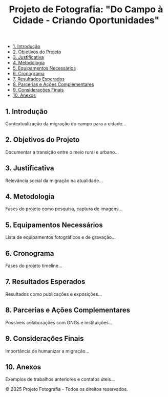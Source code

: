<!DOCTYPE html>
<html lang="pt-BR">
<head>
    <meta charset="UTF-8">
    <meta name="viewport" content="width=device-width, initial-scale=1.0">
    <title>Projeto Fotografia: Do Campo à Cidade</title>
    <link rel="stylesheet" href="styles.css"> <!-- Link para um arquivo CSS -->
</head>
<body>
    <header>
        <h1>Projeto de Fotografia: "Do Campo à Cidade - Criando Oportunidades"</h1>
    </header>
    <nav>
        <ul>
            <li><a href="#introducao">1. Introdução</a></li>
            <li><a href="#objetivos">2. Objetivos do Projeto</a></li>
            <li><a href="#justificativa">3. Justificativa</a></li>
            <li><a href="#metodologia">4. Metodologia</a></li>
            <li><a href="#equipamentos">5. Equipamentos Necessários</a></li>
            <li><a href="#cronograma">6. Cronograma</a></li>
            <li><a href="#resultados">7. Resultados Esperados</a></li>
            <li><a href="#parcerias">8. Parcerias e Ações Complementares</a></li>
            <li><a href="#consideracoes">9. Considerações Finais</a></li>
            <li><a href="#anexos">10. Anexos</a></li>
        </ul>
    </nav>
    <main>
        <section id="introducao">
            <h2>1. Introdução</h2>
            <p>Contextualização da migração do campo para a cidade...</p>
        </section>
        <section id="objetivos">
            <h2>2. Objetivos do Projeto</h2>
            <p>Documentar a transição entre o meio rural e urbano...</p>
        </section>
        <section id="justificativa">
            <h2>3. Justificativa</h2>
            <p>Relevância social da migração na atualidade...</p>
        </section>
        <section id="metodologia">
            <h2>4. Metodologia</h2>
            <p>Fases do projeto como pesquisa, captura de imagens...</p>
        </section>
        <section id="equipamentos">
            <h2>5. Equipamentos Necessários</h2>
            <p>Lista de equipamentos fotográficos e de gravação...</p>
        </section>
        <section id="cronograma">
            <h2>6. Cronograma</h2>
            <p>Fases do projeto timeline...</p>
        </section>
        <section id="resultados">
            <h2>7. Resultados Esperados</h2>
            <p>Resultados como publicações e exposições...</p>
        </section>
        <section id="parcerias">
            <h2>8. Parcerias e Ações Complementares</h2>
            <p>Possíveis colaborações com ONGs e instituições...</p>
        </section>
        <section id="consideracoes">
            <h2>9. Considerações Finais</h2>
            <p>Importância de humanizar a migração...</p>
        </section>
        <section id="anexos">
            <h2>10. Anexos</h2>
            <p>Exemplos de trabalhos anteriores e contatos úteis...</p>
        </section>
    </main>
    <footer>
        <p>&copy; 2025 Projeto Fotografia - Todos os direitos reservados.</p>
    </footer>
</body>
</html>
